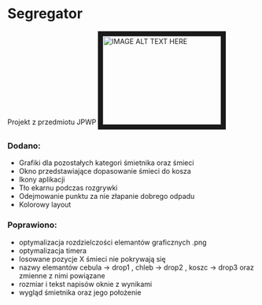 # Segregator
Projekt z przedmiotu JPWP
<a href="https://www.youtube.com/embed/9_P_Kd0omrw
" target="_blank"><img src="https://www.youtube.com/embed/9_P_Kd0omrw/0.jpg" 
alt="IMAGE ALT TEXT HERE" width="240" height="180" border="10" /></a>

### Dodano:
+ Grafiki dla pozostałych kategori śmietnika oraz śmieci
+ Okno przedstawiające dopasowanie śmieci do kosza
+ Ikony aplikacji
+ Tło ekarnu podczas rozgrywki
+ Odejmowanie punktu za nie złapanie dobrego odpadu
+ Kolorowy layout

### Poprawiono:
+ optymalizacja rozdzielczości elemantów graficznych .png
+ optymalizacja timera
+ losowane pozycje X śmieci nie pokrywają się
+ nazwy elemantów cebula -> drop1 , chleb -> drop2 , koszc -> drop3 oraz zmienne z nimi powiązane
+ rozmiar i tekst napisów oknie z wynikami
+ wygląd śmietnika oraz jego położenie
